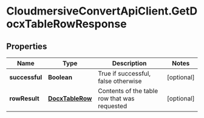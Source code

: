 # CloudmersiveConvertApiClient.GetDocxTableRowResponse

## Properties
Name | Type | Description | Notes
------------ | ------------- | ------------- | -------------
**successful** | **Boolean** | True if successful, false otherwise | [optional] 
**rowResult** | [**DocxTableRow**](DocxTableRow.md) | Contents of the table row that was requested | [optional] 


